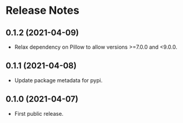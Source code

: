 Release Notes
=============

0.1.2 (2021-04-09)
------------------

-   Relax dependency on Pillow to allow versions >=7.0.0 and <9.0.0. 


0.1.1 (2021-04-08)
------------------

-   Update package metadata for pypi.


0.1.0 (2021-04-07)
------------------

-   First public release.

